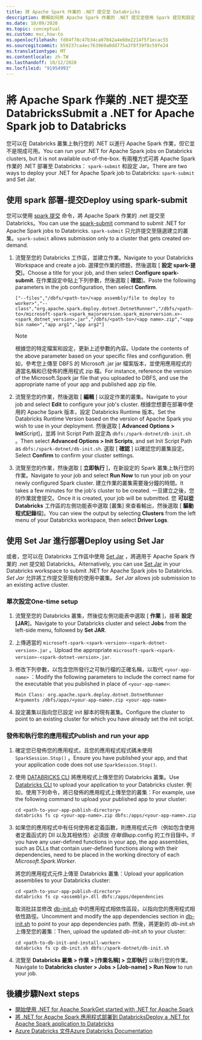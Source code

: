 ```yaml
---
title: 將 Apache Spark 作業的 .NET 提交至 Databricks
description: 瞭解如何將 Apache Spark 作業的 .NET 提交至使用 Spark 提交和設定 Jar 的 Databricks。
ms.date: 10/09/2020
ms.topic: conceptual
ms.custom: mvc,how-to
ms.openlocfilehash: fd04f78c47b34ca07042a4e60e2214f5f1ecac55
ms.sourcegitcommit: b59237ca4ec763969a0dd775a3f8f39f8c59fe24
ms.translationtype: MT
ms.contentlocale: zh-TW
ms.lasthandoff: 10/12/2020
ms.locfileid: "91954993"
---
```

# <a name="submit-a-net-for-apache-spark-job-to-databricks"></a><span data-ttu-id="9c0a6-103">將 Apache Spark 作業的 .NET 提交至 Databricks</span><span class="sxs-lookup"><span data-stu-id="9c0a6-103">Submit a .NET for Apache Spark job to Databricks</span></span>

<span data-ttu-id="9c0a6-104">您可以在 Databricks 叢集上執行您的 .NET 以進行 Apache Spark 作業，但它並不是現成可用。</span><span class="sxs-lookup"><span data-stu-id="9c0a6-104">You can run your .NET for Apache Spark jobs on Databricks clusters, but it is not available out-of-the-box.</span></span> <span data-ttu-id="9c0a6-105">有兩種方式可將 Apache Spark 作業的 .NET 部署至 Databricks： `spark-submit` 和設定 Jar。</span><span class="sxs-lookup"><span data-stu-id="9c0a6-105">There are two ways to deploy your .NET for Apache Spark job to Databricks: `spark-submit` and Set Jar.</span></span>

## <a name="deploy-using-spark-submit"></a><span data-ttu-id="9c0a6-106">使用 spark 部署-提交</span><span class="sxs-lookup"><span data-stu-id="9c0a6-106">Deploy using spark-submit</span></span>

<span data-ttu-id="9c0a6-107">您可以使用 [spark 提交](https://spark.apache.org/docs/latest/submitting-applications.html) 命令，將 Apache Spark 作業的 .net 提交至 Databricks。</span><span class="sxs-lookup"><span data-stu-id="9c0a6-107">You can use the [spark-submit](https://spark.apache.org/docs/latest/submitting-applications.html) command to submit .NET for Apache Spark jobs to Databricks.</span></span> <span data-ttu-id="9c0a6-108">`spark-submit` 只允許提交至隨選建立的叢集。</span><span class="sxs-lookup"><span data-stu-id="9c0a6-108">`spark-submit` allows submission only to a cluster that gets created on-demand.</span></span>

1. <span data-ttu-id="9c0a6-109">流覽至您的 Databricks 工作區，並建立作業。</span><span class="sxs-lookup"><span data-stu-id="9c0a6-109">Navigate to your Databricks Workspace and create a job.</span></span> <span data-ttu-id="9c0a6-110">選擇您作業的標題，然後選取 [ **設定 spark-提交**]。</span><span class="sxs-lookup"><span data-stu-id="9c0a6-110">Choose a title for your job, and then select **Configure spark-submit**.</span></span> <span data-ttu-id="9c0a6-111">在作業設定中貼上下列參數，然後選取 [ **確認**]。</span><span class="sxs-lookup"><span data-stu-id="9c0a6-111">Paste the following parameters in the job configuration, then select **Confirm**.</span></span>

    ```
    ["--files","/dbfs/<path-to>/<app assembly/file to deploy to worker>","--class","org.apache.spark.deploy.dotnet.DotnetRunner","/dbfs/<path-to>/microsoft-spark-<spark_majorversion.spark_minorversion.x>-<spark_dotnet_version>.jar","/dbfs/<path-to>/<app name>.zip","<app bin name>","app arg1","app arg2"]
    ```

    > [!NOTE]
    > <span data-ttu-id="9c0a6-112">根據您的特定檔案和設定，更新上述參數的內容。</span><span class="sxs-lookup"><span data-stu-id="9c0a6-112">Update the contents of the above parameter based on your specific files and configuration.</span></span> <span data-ttu-id="9c0a6-113">例如，參考您上傳至 DBFS 的 Microsoft .jar jar 檔案版本，並使用應用程式的適當名稱和已發佈的應用程式 zip 檔。</span><span class="sxs-lookup"><span data-stu-id="9c0a6-113">For instance, reference the version of the Microsoft.Spark jar file that you uploaded to DBFS, and use the appropriate name of your app and published app zip file.</span></span>

2. <span data-ttu-id="9c0a6-114">流覽至您的作業，然後選取 [ **編輯** ] 以設定作業的叢集。</span><span class="sxs-lookup"><span data-stu-id="9c0a6-114">Navigate to your job and select **Edit** to configure your job's cluster.</span></span> <span data-ttu-id="9c0a6-115">根據您想要在部署中使用的 Apache Spark 版本，設定 Databricks Runtime 版本。</span><span class="sxs-lookup"><span data-stu-id="9c0a6-115">Set the Databricks Runtime Version based on the version of Apache Spark you wish to use in your deployment.</span></span> <span data-ttu-id="9c0a6-116">然後選取 [ **Advanced Options > Init**Script]，並將 Init Script Path 設定為 `dbfs:/spark-dotnet/db-init.sh` 。</span><span class="sxs-lookup"><span data-stu-id="9c0a6-116">Then select **Advanced Options > Init Scripts**, and set Init Script Path as `dbfs:/spark-dotnet/db-init.sh`.</span></span> <span data-ttu-id="9c0a6-117">選取 [ **確認** ] 以確認您的叢集設定。</span><span class="sxs-lookup"><span data-stu-id="9c0a6-117">Select **Confirm** to confirm your cluster settings.</span></span>

3. <span data-ttu-id="9c0a6-118">流覽至您的作業，然後選取 [ **立即執行** ]，在新設定的 Spark 叢集上執行您的作業。</span><span class="sxs-lookup"><span data-stu-id="9c0a6-118">Navigate to your job and select **Run Now** to run your job on your newly configured Spark cluster.</span></span> <span data-ttu-id="9c0a6-119">建立作業的叢集需要幾分鐘的時間。</span><span class="sxs-lookup"><span data-stu-id="9c0a6-119">It takes a few minutes for the job's cluster to be created.</span></span> <span data-ttu-id="9c0a6-120">一旦建立之後，您的作業就會提交。</span><span class="sxs-lookup"><span data-stu-id="9c0a6-120">Once it is created, your job will be submitted.</span></span> <span data-ttu-id="9c0a6-121">您 **可以從 Databricks** 工作區的左側功能表中選取 [叢集] 來查看輸出，然後選取 [ **驅動程式記錄**檔]。</span><span class="sxs-lookup"><span data-stu-id="9c0a6-121">You can view the output by selecting **Clusters** from the left menu of your Databricks workspace, then select **Driver Logs**.</span></span>

## <a name="deploy-using-set-jar"></a><span data-ttu-id="9c0a6-122">使用 Set Jar 進行部署</span><span class="sxs-lookup"><span data-stu-id="9c0a6-122">Deploy using Set Jar</span></span>

<span data-ttu-id="9c0a6-123">或者，您可以在 Databricks 工作區中使用 [Set Jar](/azure/databricks/jobs#--create-a-job) ，將適用于 Apache Spark 作業的 .net 提交給 Databricks。</span><span class="sxs-lookup"><span data-stu-id="9c0a6-123">Alternatively, you can use [Set Jar](/azure/databricks/jobs#--create-a-job) in your Databricks workspace to submit .NET for Apache Spark jobs to Databricks.</span></span> <span data-ttu-id="9c0a6-124">*Set Jar* 允許將工作提交至現有的使用中叢集。</span><span class="sxs-lookup"><span data-stu-id="9c0a6-124">*Set Jar* allows job submission to an existing active cluster.</span></span>

### <a name="one-time-setup"></a><span data-ttu-id="9c0a6-125">單次設定</span><span class="sxs-lookup"><span data-stu-id="9c0a6-125">One-time setup</span></span>

1. <span data-ttu-id="9c0a6-126">流覽至您的 Databricks 叢集，然後從左側功能表中選取 [ **作業** ]，接著 **設定 [JAR**]。</span><span class="sxs-lookup"><span data-stu-id="9c0a6-126">Navigate to your Databricks cluster and select **Jobs** from the left-side menu, followed by **Set JAR**.</span></span>

2. <span data-ttu-id="9c0a6-127">上傳適當的 `microsoft-spark-<spark-version>-<spark-dotnet-version>.jar` 。</span><span class="sxs-lookup"><span data-stu-id="9c0a6-127">Upload the appropriate `microsoft-spark-<spark-version>-<spark-dotnet-version>.jar`.</span></span>

3. <span data-ttu-id="9c0a6-128">修改下列參數，以包含您所發行之可執行檔的正確名稱，以取代 `<your-app-name>` ：</span><span class="sxs-lookup"><span data-stu-id="9c0a6-128">Modify the following parameters to include the correct name for the executable that you published in place of `<your-app-name>`:</span></span>

    ```
    Main Class: org.apache.spark.deploy.dotnet.DotnetRunner
    Arguments /dbfs/apps/<your-app-name>.zip <your-app-name>
    ```

4. <span data-ttu-id="9c0a6-129">設定叢集以指向您已設定 init 腳本的現有叢集。</span><span class="sxs-lookup"><span data-stu-id="9c0a6-129">Configure the cluster to point to an existing cluster for which you have already set the init script.</span></span>

### <a name="publish-and-run-your-app"></a><span data-ttu-id="9c0a6-130">發佈和執行您的應用程式</span><span class="sxs-lookup"><span data-stu-id="9c0a6-130">Publish and run your app</span></span>

1. <span data-ttu-id="9c0a6-131">確定您已發佈您的應用程式，且您的應用程式程式碼未使用 `SparkSession.Stop()` 。</span><span class="sxs-lookup"><span data-stu-id="9c0a6-131">Ensure you have published your app, and that your application code does not use `SparkSession.Stop()`.</span></span>

2. <span data-ttu-id="9c0a6-132">使用 [DATABRICKS CLI](/azure/databricks/dev-tools/databricks-cli) 將應用程式上傳至您的 Databricks 叢集。</span><span class="sxs-lookup"><span data-stu-id="9c0a6-132">Use [Databricks CLI](/azure/databricks/dev-tools/databricks-cli) to upload your application to your Databricks cluster.</span></span> <span data-ttu-id="9c0a6-133">例如，使用下列命令，將已發佈的應用程式上傳至您的叢集：</span><span class="sxs-lookup"><span data-stu-id="9c0a6-133">For example, use the following command to upload your published app to your cluster:</span></span>

    ```console
    cd <path-to-your-app-publish-directory>
    databricks fs cp <your-app-name>.zip dbfs:/apps/<your-app-name>.zip
    ```

3. <span data-ttu-id="9c0a6-134">如果您的應用程式中有任何使用者定義函數，則應用程式元件（例如包含使用者定義函式的 Dll 以及其相依性）必須放 *在每個*app.config 的工作目錄中。</span><span class="sxs-lookup"><span data-stu-id="9c0a6-134">If you have any user-defined functions in your app, the app assemblies, such as DLLs that contain user-defined functions along with their dependencies, need to be placed in the working directory of each *Microsoft.Spark.Worker*.</span></span>

    <span data-ttu-id="9c0a6-135">將您的應用程式元件上傳至 Databricks 叢集：</span><span class="sxs-lookup"><span data-stu-id="9c0a6-135">Upload your application assemblies to your Databricks cluster:</span></span>

    ```console
    cd <path-to-your-app-publish-directory>
    databricks fs cp <assembly>.dll dbfs:/apps/dependencies
    ```

    <span data-ttu-id="9c0a6-136">取消批註並修改 [db-init.sh](https://github.com/dotnet/spark/blob/master/deployment/db-init.sh) 中的應用程式相依性區段，以指向您的應用程式相依性路徑。</span><span class="sxs-lookup"><span data-stu-id="9c0a6-136">Uncomment and modify the app dependencies section in [db-init.sh](https://github.com/dotnet/spark/blob/master/deployment/db-init.sh) to point to your app dependencies path.</span></span> <span data-ttu-id="9c0a6-137">然後，將更新的 *db-init.sh* 上傳至您的叢集：</span><span class="sxs-lookup"><span data-stu-id="9c0a6-137">Then, upload the updated *db-init.sh* to your cluster:</span></span>

    ```console
    cd <path-to-db-init-and-install-worker>
    databricks fs cp db-init.sh dbfs:/spark-dotnet/db-init.sh
    ```

4. <span data-ttu-id="9c0a6-138">流覽至 **Databricks 叢集 > 作業 > [作業名稱] > 立即執行** 以執行您的作業。</span><span class="sxs-lookup"><span data-stu-id="9c0a6-138">Navigate to **Databricks cluster > Jobs > [Job-name] > Run Now** to run your job.</span></span>

## <a name="next-steps"></a><span data-ttu-id="9c0a6-139">後續步驟</span><span class="sxs-lookup"><span data-stu-id="9c0a6-139">Next steps</span></span>

* [<span data-ttu-id="9c0a6-140">開始使用 .NET for Apache Spark</span><span class="sxs-lookup"><span data-stu-id="9c0a6-140">Get started with .NET for Apache Spark</span></span>](../tutorials/get-started.md)
* [<span data-ttu-id="9c0a6-141">將 .NET for Apache Spark 應用程式部署到 Databricks</span><span class="sxs-lookup"><span data-stu-id="9c0a6-141">Deploy a .NET for Apache Spark application to Databricks</span></span>](../tutorials/databricks-deployment.md)
* [<span data-ttu-id="9c0a6-142">Azure Databricks 文件</span><span class="sxs-lookup"><span data-stu-id="9c0a6-142">Azure Databricks Documentation</span></span>](/azure/azure-databricks/)
